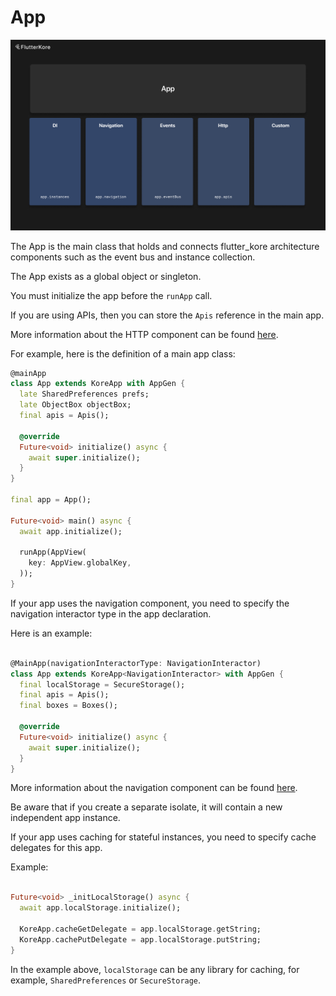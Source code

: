 # App

<img src="doc_images/app.png" alt="app" width="750"/>

The App is the main class that holds and connects flutter_kore architecture components such as the event bus and instance collection.

The App exists as a global object or singleton.

You must initialize the app before the `runApp` call.

If you are using APIs, then you can store the `Apis` reference in the main app.

More information about the HTTP component can be found [here](./apis.md).

For example, here is the definition of a main app class:

```dart
@mainApp
class App extends KoreApp with AppGen {
  late SharedPreferences prefs;
  late ObjectBox objectBox;
  final apis = Apis();

  @override
  Future<void> initialize() async {
    await super.initialize();
  }
}

final app = App();

Future<void> main() async {
  await app.initialize();

  runApp(AppView(
    key: AppView.globalKey,
  ));
}
```

If your app uses the navigation component, you need to specify the navigation interactor type in the app declaration.

Here is an example:

```dart

@MainApp(navigationInteractorType: NavigationInteractor)
class App extends KoreApp<NavigationInteractor> with AppGen {
  final localStorage = SecureStorage();
  final apis = Apis();
  final boxes = Boxes();

  @override
  Future<void> initialize() async {
    await super.initialize();
  }
}
```

More information about the navigation component can be found [here](https://./navigation.md).

Be aware that if you create a separate isolate, it will contain a new independent app instance.

If your app uses caching for stateful instances, you need to specify cache delegates for this app.

Example:

```dart

Future<void> _initLocalStorage() async {
  await app.localStorage.initialize();

  KoreApp.cacheGetDelegate = app.localStorage.getString;
  KoreApp.cachePutDelegate = app.localStorage.putString;
}
```

In the example above, `localStorage` can be any library for caching, for example, `SharedPreferences` or `SecureStorage`.